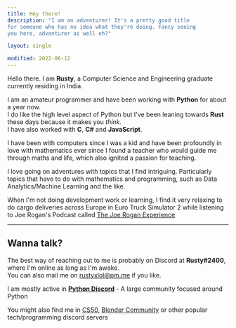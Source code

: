 ```yaml
---
title: Hey there!
description: "I am an adventurer! It's a pretty good title 
for someone who has no idea what they're doing. Fancy seeing
you here, adventurer as well eh?"

layout: single

modified: 2022-06-12
---
```


Hello there. I am **Rusty**, a Computer Science and Engineering graduate currently residing in India.  

I am an amateur programmer and have been working with **Python** for about a year now.  
I do like the high level aspect of Python but I've been leaning towards **Rust** these days
because it makes you _think._  
I have also worked with **C**, **C#** and **JavaScript**.

I have been with computers since I was a kid and have been profoundly in love with
mathematics ever since I found a teacher who would guide me through maths and life, 
which also ignited a passion for teaching.

I love going on adventures with topics that I find intriguing. Particularly topics that
have to do with mathematics and programming, such as Data Analytics/Machine Learning and the like.  

When I'm not doing development work or learning, I find it very relaxing to do cargo deliveries across 
Europe in Euro Truck Simulator 2 while listening to Joe Rogan's Podcast called
[The Joe Rogan Experience](https://open.spotify.com/show/4rOoJ6Egrf8K2IrywzwOMk)

---
## Wanna talk?
The best way of reaching out to me is probably on Discord at **Rusty#2400**, 
where I'm online as long as I'm awake.  
You can also mail me on rustyxlol@pm.me if you like.

I am mostly active in [**Python Discord**](https://discord.gg/blender) - A large community focused around Python  

You might also find me in [CS50](https://discord.gg/cs50), [Blender Community](https://discord.gg/blender)
or other popular tech/programming discord servers